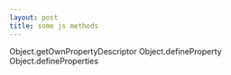 ```yaml
---
layout: post
title: some js methods
---
```

Object.getOwnPropertyDescriptor
Object.defineProperty
Object.defineProperties
